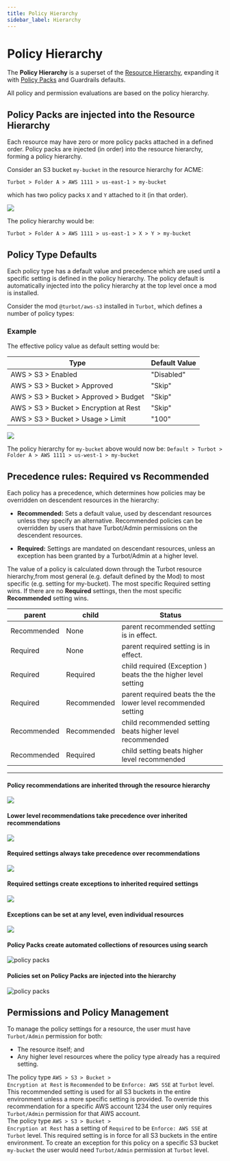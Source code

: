 ```yaml
---
title: Policy Hierarchy
sidebar_label: Hierarchy
---
```


# Policy Hierarchy

The **Policy Hierarchy** is a superset of the
[Resource Hierarchy](concepts/resources/hierarchy), expanding it with
[Policy Packs](/guardrails/docs/concepts/policy-packs) and Guardrails defaults.

All policy and permission evaluations are based on the policy hierarchy.

## Policy Packs are injected into the Resource Hierarchy

Each resource may have zero or more policy packs attached in a defined order.
Policy packs are injected (in order) into the resource hierarchy, forming a
policy hierarchy.

Consider an S3 bucket `my-bucket` in the resource hierarchy for ACME:

`Turbot > Folder A > AWS 1111 > us-east-1 > my-bucket`

which has two policy packs `X` and `Y` attached to it (in that order).

![](/images/docs/guardrails/sf-inject.png)

The policy hierarchy would be:

`Turbot > Folder A > AWS 1111 > us-east-1 > X > Y > my-bucket`

## Policy Type Defaults

Each policy type has a default value and precedence which are used until a
specific setting is defined in the policy hierarchy. The policy default is
automatically injected into the policy hierarchy at the top level once a mod is
installed.

Consider the mod `@turbot/aws-s3` installed in `Turbot`, which defines a number
of policy types:

### Example

The effective policy value as default setting would be:

| Type                                   | Default Value |
| -------------------------------------- | ------------- |
| AWS > S3 > Enabled                     | "Disabled"    |
| AWS > S3 > Bucket > Approved           | "Skip"        |
| AWS > S3 > Bucket > Approved > Budget  | "Skip"        |
| AWS > S3 > Bucket > Encryption at Rest | "Skip"        |
| AWS > S3 > Bucket > Usage > Limit      | "100"         |

![](/images/docs/guardrails/default-policy.png)

The policy hierarchy for `my-bucket` above would now be:
`Default > Turbot > Folder A > AWS 1111 > us-west-1 > my-bucket`

## Precedence rules: Required vs Recommended

Each policy has a precedence, which determines how policies may be overridden on
descendent resources in the hierarchy:

- **Recommended:** Sets a default value, used by descendant resources unless
  they specify an alternative. Recommended policies can be overridden by users
  that have Turbot/Admin permissions on the descendent resources.

- **Required:** Settings are mandated on descendant resources, unless an
  exception has been granted by a Turbot/Admin at a higher level.

The value of a policy is calculated down through the Turbot resource
hierarchy,from most general (e.g. default defined by the Mod) to most specific
(e.g. setting for my-bucket). The most specific Required setting wins. If there
are no **Required** settings, then the most specific **Recommended** setting
wins.

| parent      | child       | Status                                                         |
| ----------- | ----------- | -------------------------------------------------------------- |
| Recommended | None        | parent recommended setting is in effect.                       |
| Required    | None        | parent required setting is in effect.                          |
| Required    | Required    | child required (Exception ) beats the the higher level setting |
| Required    | Recommended | parent required beats the the lower level recommended setting  |
| Recommended | Recommended | child recommended setting beats higher level recommended       |
| Recommended | Required    | child setting beats higher level recommended                   |

---

#### Policy recommendations are inherited through the resource hierarchy

![](/images/docs/guardrails/inherit-1.png)

#### Lower level recommendations take precedence over inherited recommendations

![](/images/docs/guardrails/inherit-2.png)

#### Required settings always take precedence over recommendations

![](/images/docs/guardrails/inherit-3.png)

#### Required settings create exceptions to inherited required settings

![](/images/docs/guardrails/inherit-4.png)

#### Exceptions can be set at any level, even individual resources

![](/images/docs/guardrails/inherit-5.png)

#### Policy Packs create automated collections of resources using search

![policy packs](/images/docs/guardrails/policy-pack.png)

#### Policies set on Policy Packs are injected into the hierarchy

![policy packs](/images/docs/guardrails/policy-pack-2.png)

## Permissions and Policy Management

To manage the policy settings for a resource, the user must have `Turbot/Admin`
permission for both:

- The resource itself; and
- Any higher level resources where the policy type already has a required
  setting.

<div className="example"> The policy type <code>AWS > S3 > Bucket >
Encryption at Rest</code> is <code>Recommended</code> to be <code>Enforce: AWS SSE</code> at <code>Turbot</code>
level. This recommended setting is used for all S3 buckets in the entire
environment unless a more specific setting is provided. To override this recommendation
for a specific AWS account 1234 the user only requires <code>Turbot/Admin</code> permission for that AWS account.
</div>

<div className="example">The policy type <code>AWS > S3 > Bucket >
Encryption at Rest</code> has a setting of <code>Required</code> to be <code>Enforce: AWS SSE</code> at
<code>Turbot</code> level. This required setting is in force for all S3 buckets in the
entire environment. To create an exception for this policy on a specific
S3 bucket <code>my-bucket</code> the user would need <code>Turbot/Admin</code> permission at <code>Turbot</code>
level.
</div>
